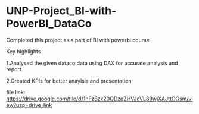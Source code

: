 # UNP-Project_BI-with-PowerBI_DataCo

Completed this project as a part of BI with powerbi course 

Key highlights 

1.Analysed the given dataco data using DAX for accurate analysis and report.

2.Created KPIs for better anaylsis and presentation

file link: https://drive.google.com/file/d/1hFzSzx20QDzqZHVJcVL89wjXAJttOGsm/view?usp=drive_link
